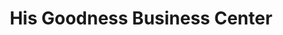---
title: "His Goodness Business Center"
url: /ganta/his-goodness-business-center/
shop: convenience
---